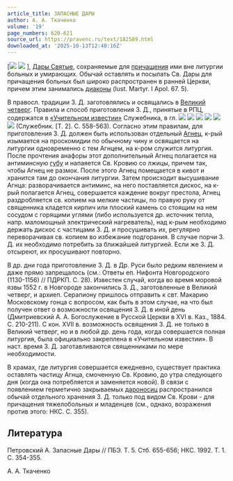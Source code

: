 ```yaml
---
article_title: ЗАПАСНЫЕ ДАРЫ
author: А. А. Ткаченко
volume: '19'
page_numbers: 620-621
source_url: https://pravenc.ru/text/182589.html
downloaded_at: '2025-10-13T12:40:16Z'
---
```


[![](<https://pravenc.ru/char/26526/xe7xe0xefxe01xf1xedxfbxe5 /image.png>) ![](<https://pravenc.ru/char/26526/ xe4xe01xf0xfb/image.png>) ], [Дары Святые](<https://pravenc.ru/text/Дары Святые.html>), сохраняемые для [причащения](https://pravenc.ru/text/причащения.html) ими вне литургии больных и умирающих. Обычай оставлять и посылать Св. Дары для причащения больных был широко распространен в ранней Церкви, причем этим занимались [диаконы](https://pravenc.ru/text/диаконы.html) (Iust. Martyr. I Apol. 67. 5).

В правосл. традиции З. Д. заготовлялись и освящались в [Великий четверг](<https://pravenc.ru/text/Великий четверг.html>). Правила и способ приготовления З. Д., принятые в РПЦ, содержатся в [«Учительном известии»](<https://pravenc.ru/text/ Учительном известии .html>) Служебника, в гл. ![](<https://pravenc.ru/char/26526/xcaxe01xeaw /image.png>) ![](<https://pravenc.ru/char/26526/ xf5xf0xe0xedxe81xf2xe8 /image.png>) ![](<https://pravenc.ru/char/26526/ xe1xe67xe51xf1xf2xe2xe5xedxedxfbxff /image.png>) ![](<https://pravenc.ru/char/26526/ xf2xe08xe9xedxfb /image.png>) ![](<https://pravenc.ru/char/26526/ xe1xeexebxfcxedxfb1xf5xfa /image.png>) ![](<https://pravenc.ru/char/26526/ xf0xe01xe4xe8 /image.png>) (Служебник. [Т. 2]. С. 558-563). Согласно этим правилам, для приготовления З. Д. должен быть использован отдельный [Агнец](https://pravenc.ru/text/Агнец.html), к-рый изымается на проскомидии по обычному чину и освящается на литургии одновременно с тем Агнцем, на к-ром служится литургия. После прочтения анафоры этот дополнительный Агнец полагается на антиминсную [губу](https://pravenc.ru/text/губу.html) и напаяется Св. Кровию со лжицы, причем так, чтобы Агнец не размок. После этого Агнец помещается в кивот и хранится там до окончания литургии. Затем происходит высушивание Агнца: разворачивается антиминс, на него поставляется дискос, на к-рый полагается Агнец, совершается каждение вокруг престола, Агнец раздробляется св. копием на мелкие частицы, по правую руку от священника кладется кирпич или плоский камень со стоящим на нем сосудом с горящими углями (либо используется др. источник тепла, напр. маломощный электрический нагреватель), над к-рым необходимо держать дискос с частицами З. Д. и просушивать их, регулярно переворачивая св. копием во избежание подгорания. В случае порчи З. Д. их необходимо потребить за ближайшей литургией. Если же З. Д. отсыреют, их просушивают повторно.

В др. дни года приготовление З. Д. в Др. Руси было редким явлением и даже прямо запрещалось (см.: Ответы еп. Нифонта Новгородского (1130-1156) // ПДРКП. С. 28). Известен случай, когда во время моровой язвы 1552 г. в Новгороде закончились З. Д., заготовленные в Великий четверг, и архиеп. Серапиону пришлось отправить к свт. Макарию Московскому гонца с вопросом, как быть в этом случае, на что был получен ответ о возможности освящения З. Д. в иной день (Дмитриевский А. А. Богослужение в Русской Церкви в XVI в. Каз., 1884. С. 210-211). С кон. XVII в. возможность освящения З. Д. не только в Великий четверг, но и в любой др. день года, когда совершается полная литургия, была официально закреплена в «Учительном известии». В наст. время З. Д. заготавливаются священниками по мере необходимости.

В храмах, где литургия совершается ежедневно, существует практика оставлять частицу Агнца, смоченную Св. Кровию, до утра следующего дня (когда она потребляется и заменяется новой). В связи с появлением герметично закрываемых [дароносиц](https://pravenc.ru/text/дароносиц.html) распространился обычай отдельного хранения З. Д. только под видом Св. Крови - для причащения тяжелобольных и младенцев (см., однако, возражения против этого: НКС. С. 355).

## Литература

Петровский А. Запасные Дары // ПБЭ. Т. 5. Стб. 655-656; НКС. 1992. Т. 1. С. 354-355.

А. А. Ткаченко
